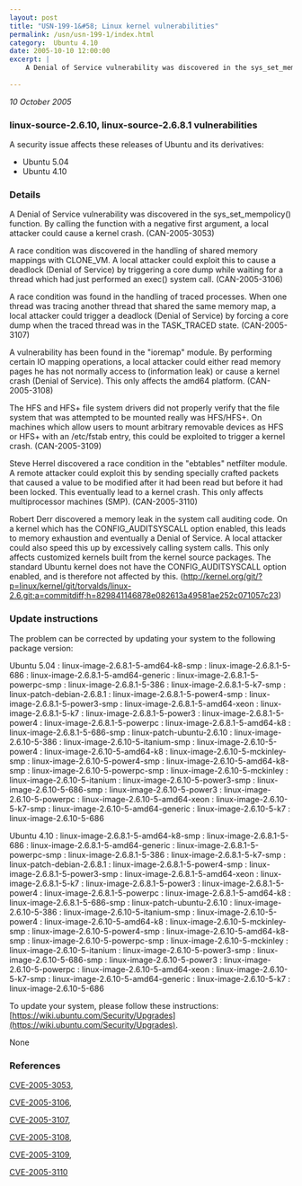 ```yaml
---
layout: post
title: "USN-199-1&#58; Linux kernel vulnerabilities"
permalink: /usn/usn-199-1/index.html
category:  Ubuntu 4.10
date: 2005-10-10 12:00:00
excerpt: |
    A Denial of Service vulnerability was discovered in the sys_set_mempolicy() function.  By calling the function with a negative first argument, a local attacker could cause a kernel crash. (CAN-2005-3053)
    
--- 
```

 
 

*10 October 2005*

### linux-source-2.6.10, linux-source-2.6.8.1 vulnerabilities

A security issue affects these releases of Ubuntu and its derivatives:

* Ubuntu 5.04
* Ubuntu 4.10

### Details

A Denial of Service vulnerability was discovered in the sys_set_mempolicy() function. By calling the function with a negative first argument, a local attacker could cause a kernel crash. (CAN-2005-3053)

A race condition was discovered in the handling of shared memory mappings with CLONE_VM. A local attacker could exploit this to cause a deadlock (Denial of Service) by triggering a core dump while waiting for a thread which had just performed an exec() system call. (CAN-2005-3106)

A race condition was found in the handling of traced processes. When one thread was tracing another thread that shared the same memory map, a local attacker could trigger a deadlock (Denial of Service) by forcing a core dump when the traced thread was in the TASK_TRACED state. (CAN-2005-3107)

A vulnerability has been found in the &quot;ioremap&quot; module. By performing certain IO mapping operations, a local attacker could either read memory pages he has not normally access to (information leak) or cause a kernel crash (Denial of Service). This only affects the amd64 platform. (CAN-2005-3108)

The HFS and HFS+ file system drivers did not properly verify that the file system that was attempted to be mounted really was HFS/HFS+. On machines which allow users to mount arbitrary removable devices as HFS or HFS+ with an /etc/fstab entry, this could be exploited to trigger a kernel crash. (CAN-2005-3109)

Steve Herrel discovered a race condition in the &quot;ebtables&quot; netfilter module. A remote attacker could exploit this by sending specially crafted packets that caused a value to be modified after it had been read but before it had been locked. This eventually lead to a kernel crash. This only affects multiprocessor machines (SMP). (CAN-2005-3110)

Robert Derr discovered a memory leak in the system call auditing code. On a kernel which has the CONFIG_AUDITSYSCALL option enabled, this leads to memory exhaustion and eventually a Denial of Service. A local attacker could also speed this up by excessively calling system calls. This only affects customized kernels built from the kernel source packages. The standard Ubuntu kernel does not have the CONFIG_AUDITSYSCALL option enabled, and is therefore not affected by this. (http://kernel.org/git/?p=linux/kernel/git/torvalds/linux-2.6.git;a=commitdiff;h=829841146878e082613a49581ae252c071057c23)

### Update instructions

The problem can be corrected by updating your system to the following package version:

Ubuntu 5.04
 : linux-image-2.6.8.1-5-amd64-k8-smp 
 : linux-image-2.6.8.1-5-686 
 : linux-image-2.6.8.1-5-amd64-generic 
 : linux-image-2.6.8.1-5-powerpc-smp 
 : linux-image-2.6.8.1-5-386 
 : linux-image-2.6.8.1-5-k7-smp 
 : linux-patch-debian-2.6.8.1 
 : linux-image-2.6.8.1-5-power4-smp 
 : linux-image-2.6.8.1-5-power3-smp 
 : linux-image-2.6.8.1-5-amd64-xeon 
 : linux-image-2.6.8.1-5-k7 
 : linux-image-2.6.8.1-5-power3 
 : linux-image-2.6.8.1-5-power4 
 : linux-image-2.6.8.1-5-powerpc 
 : linux-image-2.6.8.1-5-amd64-k8 
 : linux-image-2.6.8.1-5-686-smp 
 : linux-patch-ubuntu-2.6.10 
 : linux-image-2.6.10-5-386 
 : linux-image-2.6.10-5-itanium-smp 
 : linux-image-2.6.10-5-power4 
 : linux-image-2.6.10-5-amd64-k8 
 : linux-image-2.6.10-5-mckinley-smp 
 : linux-image-2.6.10-5-power4-smp 
 : linux-image-2.6.10-5-amd64-k8-smp 
 : linux-image-2.6.10-5-powerpc-smp 
 : linux-image-2.6.10-5-mckinley 
 : linux-image-2.6.10-5-itanium 
 : linux-image-2.6.10-5-power3-smp 
 : linux-image-2.6.10-5-686-smp 
 : linux-image-2.6.10-5-power3 
 : linux-image-2.6.10-5-powerpc 
 : linux-image-2.6.10-5-amd64-xeon 
 : linux-image-2.6.10-5-k7-smp 
 : linux-image-2.6.10-5-amd64-generic 
 : linux-image-2.6.10-5-k7 
 : linux-image-2.6.10-5-686 

Ubuntu 4.10
 : linux-image-2.6.8.1-5-amd64-k8-smp 
 : linux-image-2.6.8.1-5-686 
 : linux-image-2.6.8.1-5-amd64-generic 
 : linux-image-2.6.8.1-5-powerpc-smp 
 : linux-image-2.6.8.1-5-386 
 : linux-image-2.6.8.1-5-k7-smp 
 : linux-patch-debian-2.6.8.1 
 : linux-image-2.6.8.1-5-power4-smp 
 : linux-image-2.6.8.1-5-power3-smp 
 : linux-image-2.6.8.1-5-amd64-xeon 
 : linux-image-2.6.8.1-5-k7 
 : linux-image-2.6.8.1-5-power3 
 : linux-image-2.6.8.1-5-power4 
 : linux-image-2.6.8.1-5-powerpc 
 : linux-image-2.6.8.1-5-amd64-k8 
 : linux-image-2.6.8.1-5-686-smp 
 : linux-patch-ubuntu-2.6.10 
 : linux-image-2.6.10-5-386 
 : linux-image-2.6.10-5-itanium-smp 
 : linux-image-2.6.10-5-power4 
 : linux-image-2.6.10-5-amd64-k8 
 : linux-image-2.6.10-5-mckinley-smp 
 : linux-image-2.6.10-5-power4-smp 
 : linux-image-2.6.10-5-amd64-k8-smp 
 : linux-image-2.6.10-5-powerpc-smp 
 : linux-image-2.6.10-5-mckinley 
 : linux-image-2.6.10-5-itanium 
 : linux-image-2.6.10-5-power3-smp 
 : linux-image-2.6.10-5-686-smp 
 : linux-image-2.6.10-5-power3 
 : linux-image-2.6.10-5-powerpc 
 : linux-image-2.6.10-5-amd64-xeon 
 : linux-image-2.6.10-5-k7-smp 
 : linux-image-2.6.10-5-amd64-generic 
 : linux-image-2.6.10-5-k7 
 : linux-image-2.6.10-5-686 

To update your system, please follow these instructions: [https://wiki.ubuntu.com/Security/Upgrades](https://wiki.ubuntu.com/Security/Upgrades).

None

### References

 
 [CVE-2005-3053](http://people.ubuntu.com/~ubuntu-security/cve/CVE-2005-3053), 

 [CVE-2005-3106](http://people.ubuntu.com/~ubuntu-security/cve/CVE-2005-3106), 

 [CVE-2005-3107](http://people.ubuntu.com/~ubuntu-security/cve/CVE-2005-3107), 

 [CVE-2005-3108](http://people.ubuntu.com/~ubuntu-security/cve/CVE-2005-3108), 

 [CVE-2005-3109](http://people.ubuntu.com/~ubuntu-security/cve/CVE-2005-3109), 

 [CVE-2005-3110](http://people.ubuntu.com/~ubuntu-security/cve/CVE-2005-3110)
 

